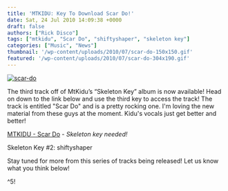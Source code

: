 ```yaml
---
title: 'MTKIDU: Key To Download Scar Do!'
date: Sat, 24 Jul 2010 14:09:38 +0000
draft: false
authors: ["Rick Disco"]
tags: ["mtkidu", "Scar Do", "shiftyshaper", "skeleton key"]
categories: ["Music", "News"]
thumbnail: '/wp-content/uploads/2010/07/scar-do-150x150.gif'
featured: '/wp-content/uploads/2010/07/scar-do-304x190.gif'
---
```


[![](/wp-content/uploads/2010/07/scar-do.gif "scar-do")](/wp-content/uploads/2010/07/scar-do.gif)

The third track off of MtKidu’s “Skeleton Key” album is now available! Head on down to the link below and use the third key to access the track! The track is entitled "Scar Do" and is a pretty rocking one. I'm loving the new material from these guys at the moment. Kidu's vocals just get better and better!

[MTKIDU - Scar Do](http://www.teamuncool.co.za/skeletonkey/scardo.html "MTKIDU - Scar Do") - _Skeleton key needed!_

Skeleton Key #2: shiftyshaper

Stay tuned for more from this series of tracks being released! Let us know what you think below!

^5!

